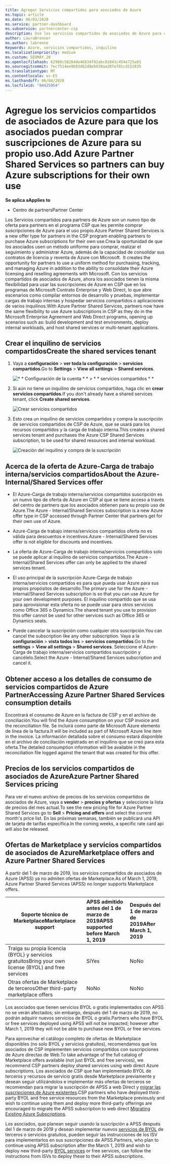 ```yaml
---
title: Agregar Servicios compartidos para asociados de Azure
ms.topic: article
ms.date: 06/03/2020
ms.service: partner-dashboard
ms.subservice: partnercenter-csp
description: Use los servicios compartidos de asociados de Azure para comprar suscripciones de Azure para su propio uso y para tener un método uniforme de compra, seguimiento y administración de Azure.
author: LauraBrenner
ms.author: labrenne
Keywords: Azure, servicios compartidos, inquilino
ms.localizationpriority: medium
ms.custom: SEOMAY.20
ms.openlocfilehash: 62989c58284de46834f02abc01041c454e725a81
ms.sourcegitcommit: 7ec7514ee9693d62d8eb930aa38fe701cd152835
ms.translationtype: MT
ms.contentlocale: es-ES
ms.lasthandoff: 06/04/2020
ms.locfileid: "84425954"
---
```

# <a name="add-azure-partner-shared-services-so-partners-can-buy-azure-subscriptions-for-their-own-use"></a><span data-ttu-id="bdfb5-104">Agregue los servicios compartidos de asociados de Azure para que los asociados puedan comprar suscripciones de Azure para su propio uso.</span><span class="sxs-lookup"><span data-stu-id="bdfb5-104">Add Azure Partner Shared Services so partners can buy Azure subscriptions for their own use</span></span>

<span data-ttu-id="bdfb5-105">**Se aplica a**</span><span class="sxs-lookup"><span data-stu-id="bdfb5-105">**Applies to**</span></span>

- <span data-ttu-id="bdfb5-106">Centro de partners</span><span class="sxs-lookup"><span data-stu-id="bdfb5-106">Partner Center</span></span>

<span data-ttu-id="bdfb5-107">Los Servicios compartidos para partners de Azure son un nuevo tipo de oferta para partners en el programa CSP que les permite comprar suscripciones de Azure para el uso propio.</span><span class="sxs-lookup"><span data-stu-id="bdfb5-107">Azure Partner Shared Services is a new offer type for partners in the CSP program enabling partners to purchase Azure subscriptions for their own use.</span></span><span data-ttu-id="bdfb5-108">Crea la oportunidad de que los asociados usen un método uniforme para comprar, realizar el seguimiento y administrar Azure, además de la capacidad de consolidar sus contratos de licencia y reventa de Azure con Microsoft.</span><span class="sxs-lookup"><span data-stu-id="bdfb5-108">  It creates the opportunity for partners to use a uniform method for purchasing, tracking, and managing Azure in addition to the ability to consolidate their Azure licensing and reselling agreements with Microsoft.</span></span> <span data-ttu-id="bdfb5-109">Con los servicios compartidos de asociados de Azure, ahora los asociados tienen la misma flexibilidad para usar las suscripciones de Azure en CSP que en los programas de Microsoft Contrato Enterprise y Web Direct, lo que abre escenarios como compilar entornos de desarrollo y pruebas, implementar cargas de trabajo internas y hospedar servicios compartidos o aplicaciones de varios inquilinos.</span><span class="sxs-lookup"><span data-stu-id="bdfb5-109">With Azure Partner Shared Services, partners now have the same flexibility to use Azure subscriptions in CSP as they do in the Microsoft Enterprise Agreement and Web Direct programs, opening up scenarios such as:  build development and test environments, deploy internal workloads, and host shared services or multi-tenant applications.</span></span>  

## <a name="create-the-shared-services-tenant"></a><span data-ttu-id="bdfb5-110">Crear el inquilino de servicios compartidos</span><span class="sxs-lookup"><span data-stu-id="bdfb5-110">Create the shared services tenant</span></span>

1. <span data-ttu-id="bdfb5-111">Vaya a **configuración**  >  **ver toda la configuración**  >  **servicios compartidos**.</span><span class="sxs-lookup"><span data-stu-id="bdfb5-111">Go to **Settings** > **View all settings** > **Shared services**.</span></span>

   ![\* \* Configuración de la cuenta \* \* > \* \* servicios compartidos \* \*](images/sharedservices2.png)

2. <span data-ttu-id="bdfb5-113">Si aún no tiene un inquilino de servicios compartidos, haga clic en **crear servicios compartidos**.</span><span class="sxs-lookup"><span data-stu-id="bdfb5-113">If you don't already have a shared services tenant, click **Create shared services**.</span></span>

   ![Crear servicios compartidos](images/sharedservices3.png)

3. <span data-ttu-id="bdfb5-115">Esto crea un inquilino de servicios compartidos y compra la suscripción de servicios compartidos de CSP de Azure, que se usará para los recursos compartidos y la carga de trabajo interna.</span><span class="sxs-lookup"><span data-stu-id="bdfb5-115">This creates a shared services tenant and purchases the Azure CSP Shared Services subscription, to be used for shared resources and internal workload.</span></span>

   ![Creación del inquilino y compra de la suscripción](images/sharedservices5.png)

## <a name="about-the-azure--internalshared-services-offer"></a><span data-ttu-id="bdfb5-117">Acerca de la oferta de Azure-Carga de trabajo interna/servicios compartidos</span><span class="sxs-lookup"><span data-stu-id="bdfb5-117">About the Azure- Internal/Shared Services offer</span></span>

- <span data-ttu-id="bdfb5-118">El Azure-Carga de trabajo interna/servicios compartidos suscripción es un nuevo tipo de oferta de Azure en CSP al que se tiene acceso a través del centro de partners que los asociados obtienen para su propio uso de Azure.</span><span class="sxs-lookup"><span data-stu-id="bdfb5-118">The Azure - Internal/Shared Services subscription is a new Azure offer type in CSP accessed through Partner Center that partners get for their own use of Azure.</span></span> 

- <span data-ttu-id="bdfb5-119">Azure-Carga de trabajo interna/servicios compartidos oferta no es válida para descuentos e incentivos.</span><span class="sxs-lookup"><span data-stu-id="bdfb5-119">Azure - Internal/Shared Services offer is not eligible for discounts and incentives.</span></span>

- <span data-ttu-id="bdfb5-120">La oferta de Azure-Carga de trabajo interna/servicios compartidos solo se puede aplicar al inquilino de servicios compartidos.</span><span class="sxs-lookup"><span data-stu-id="bdfb5-120">The Azure - Internal/Shared Services offer can only be applied to the shared services tenant.</span></span>

- <span data-ttu-id="bdfb5-121">El uso principal de la suscripción Azure-Carga de trabajo interna/servicios compartidos es para que pueda usar Azure para sus propios propósitos de desarrollo.</span><span class="sxs-lookup"><span data-stu-id="bdfb5-121">The primary use for the Azure - Internal/Shared Services subscription is so that you can use Azure for your own development purposes.</span></span> <span data-ttu-id="bdfb5-122">El inquilino compartido que se usa para aprovisionar esta oferta no se puede usar para otros servicios como Office 365 o Dynamics.</span><span class="sxs-lookup"><span data-stu-id="bdfb5-122">The shared tenant you use to provision this offer cannot be used for other services such as Office 365 or Dynamics seats.</span></span> 

- <span data-ttu-id="bdfb5-123">Puede cancelar la suscripción como cualquier otra suscripción.</span><span class="sxs-lookup"><span data-stu-id="bdfb5-123">You can cancel the subscription like any other subscription.</span></span> <span data-ttu-id="bdfb5-124">Vaya a la **configuración**  >  **vista todos los**  >  **servicios compartidos**.</span><span class="sxs-lookup"><span data-stu-id="bdfb5-124">Go to the **settings** > **View all settings** > **Shared services**.</span></span> <span data-ttu-id="bdfb5-125">Seleccione el Azure-Carga de trabajo interna/servicios compartidos suscripción y cancélelo.</span><span class="sxs-lookup"><span data-stu-id="bdfb5-125">Select the Azure - Internal/Shared Services subscription and cancel it.</span></span>

## <a name="accessing-azure-partner-shared-services-consumption-details"></a><span data-ttu-id="bdfb5-126">Obtener acceso a los detalles de consumo de servicios compartidos de Azure Partner</span><span class="sxs-lookup"><span data-stu-id="bdfb5-126">Accessing Azure Partner Shared Services consumption details</span></span>

<span data-ttu-id="bdfb5-127">Encontrará el consumo de Azure en la factura de CSP y en el archivo de conciliación.</span><span class="sxs-lookup"><span data-stu-id="bdfb5-127">You will find the Azure consumption on your CSP invoice and the reconciliation file.</span></span> <span data-ttu-id="bdfb5-128">Se incluirá como parte de Microsoft Azure elemento de línea de la factura.</span><span class="sxs-lookup"><span data-stu-id="bdfb5-128">It will be included as part of Microsoft Azure line item in the invoice.</span></span> <span data-ttu-id="bdfb5-129">La información detallada sobre el consumo estará disponible en el archivo de conciliación registrado en el inquilino que se creó para esta oferta.</span><span class="sxs-lookup"><span data-stu-id="bdfb5-129">The detailed consumption information will be available in the reconciliation file logged against the tenant that was created for this offer.</span></span> 

## <a name="azure-partner-shared-services-pricing"></a><span data-ttu-id="bdfb5-130">Precios de los servicios compartidos de asociados de Azure</span><span class="sxs-lookup"><span data-stu-id="bdfb5-130">Azure Partner Shared Services pricing</span></span>

<span data-ttu-id="bdfb5-131">Para ver el nuevo archivo de precios de los servicios compartidos de asociados de Azure, vaya a **vender**  >  **precios y ofertas** y seleccione la lista de precios del mes actual.</span><span class="sxs-lookup"><span data-stu-id="bdfb5-131">To see the new pricing file for Azure Partner Shared Services go to **Sell** > **Pricing and offers** and select the current month's price list.</span></span> <span data-ttu-id="bdfb5-132">En las próximas semanas, también se publicará una API de tarjeta de tarifas específica.</span><span class="sxs-lookup"><span data-stu-id="bdfb5-132">In the coming weeks, a specific rate card api will also be released.</span></span>

## <a name="marketplace-offers-and-azure-partner-shared-services"></a><span data-ttu-id="bdfb5-133">Ofertas de Marketplace y servicios compartidos de asociados de Azure</span><span class="sxs-lookup"><span data-stu-id="bdfb5-133">Marketplace offers and Azure Partner Shared Services</span></span>

<span data-ttu-id="bdfb5-134">A partir del 1 de marzo de 2019, los servicios compartidos de asociados de Azure (APSS) ya no admiten ofertas de Marketplace.</span><span class="sxs-lookup"><span data-stu-id="bdfb5-134">As of March 1, 2019, Azure Partner Shared Services (APSS) no longer supports Marketplace offers.</span></span>

|<span data-ttu-id="bdfb5-135">**Soporte técnico de Marketplace**</span><span class="sxs-lookup"><span data-stu-id="bdfb5-135">**Marketplace support**</span></span>   |<span data-ttu-id="bdfb5-136">**APSS admitido antes del 1 de marzo de 2019**</span><span class="sxs-lookup"><span data-stu-id="bdfb5-136">**APSS supported before March 1, 2019**</span></span>|<span data-ttu-id="bdfb5-137">**Después del 1 de marzo de 2019**</span><span class="sxs-lookup"><span data-stu-id="bdfb5-137">**After March 1, 2019**</span></span>|
|---------------------------|:----------------------------|:-------------------|
|<span data-ttu-id="bdfb5-138">Traiga su propia licencia (BYOL) y servicios gratuitos</span><span class="sxs-lookup"><span data-stu-id="bdfb5-138">Bring your own license (BYOL) and free services</span></span>   | <span data-ttu-id="bdfb5-139">Sí</span><span class="sxs-lookup"><span data-stu-id="bdfb5-139">Yes</span></span>   | <span data-ttu-id="bdfb5-140">No</span><span class="sxs-lookup"><span data-stu-id="bdfb5-140">No</span></span>|
|<span data-ttu-id="bdfb5-141">Otras ofertas de Marketplace de terceros</span><span class="sxs-lookup"><span data-stu-id="bdfb5-141">Other third-party marketplace offers</span></span>   | <span data-ttu-id="bdfb5-142">No</span><span class="sxs-lookup"><span data-stu-id="bdfb5-142">No</span></span>   |<span data-ttu-id="bdfb5-143">No</span><span class="sxs-lookup"><span data-stu-id="bdfb5-143">No</span></span>|

<span data-ttu-id="bdfb5-144">Los asociados que tienen servicios BYOL o gratis implementados con APSS no se verán afectados; sin embargo, después del 1 de marzo de 2019, no podrán adquirir nuevos servicios de BYOL o gratis.</span><span class="sxs-lookup"><span data-stu-id="bdfb5-144">Partners who have BYOL or free services deployed using APSS will not be impacted; however after March 1, 2019 they will not be able to purchase new BYOL or free services.</span></span>

<span data-ttu-id="bdfb5-145">Para aprovechar el catálogo completo de ofertas de Marketplace disponibles (no solo BYOL y servicios gratuitos), recomendamos que los asociados de CSP implementen servicios compartidos con suscripciones de Azure directas de Web.</span><span class="sxs-lookup"><span data-stu-id="bdfb5-145">To take advantage of the full catalog of Marketplace offers available (not just BYOL and free services), we recommend CSP partners deploy shared services using web direct Azure subscriptions.</span></span>  <span data-ttu-id="bdfb5-146">Los asociados de CSP que han implementado BYOL de terceros y recursos de servicio gratis desde Marketplace previamente y desean seguir utilizándolos e implementar más ofertas de terceros se recomiendan para migrar la suscripción de APSS a web Direct y [migrar las suscripciones de Azure existentes](https://docs.microsoft.com/azure/cloud-solution-provider/migration/migration#migrating-existing-azure-subscriptions).</span><span class="sxs-lookup"><span data-stu-id="bdfb5-146">CSP partners who have deployed third-party BYOL and free service resources from the Marketplace previously and wish to continue using them and deploy more third-party offerings are encouraged to migrate the APSS subscription to web direct [Migrating Existing Azure Subscriptions](https://docs.microsoft.com/azure/cloud-solution-provider/migration/migration#migrating-existing-azure-subscriptions).</span></span>

<span data-ttu-id="bdfb5-147">Los asociados, que planean seguir usando la suscripción a APSS después del 1 de marzo de 2019 y desean implementar nuevos [servicios de BYOL](https://azuremarketplace.microsoft.com/marketplace/apps?filters=byol) de terceros o servicios gratuitos, pueden seguir las instrucciones de los ISV para implementarlos en sus suscripciones de APSS.</span><span class="sxs-lookup"><span data-stu-id="bdfb5-147">Partners, who plan to continue using APSS subscription after the March 1, 2019 and wish to deploy new third-party [BYOL services](https://azuremarketplace.microsoft.com/marketplace/apps?filters=byol) or free services, can follow the instructions from ISVs to deploy these to their APSS subscriptions.</span></span>

